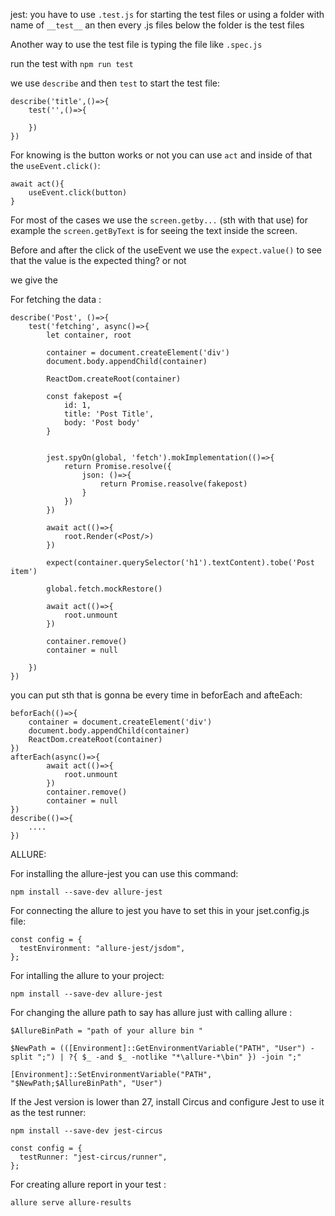 jest:
you have to use `.test.js` for starting the test files or using a folder with name of `__test__` an then every .js files below the folder is the test files

Another way to use the test file is typing the file like `.spec.js`

run the test with `npm run test`

we use `describe` and then `test` to start the test file:

```
describe('title',()=>{
    test('',()=>{

    })
})
```

For knowing is the button works or not you can use `act` and inside of that the `useEvent.click()`:

```
await act(){
    useEvent.click(button)
}
```

For most of the cases we use the `screen.getby...` (sth with that use) for example the `screen.getByText` is for seeing the text inside the screen.

Before and after the click of the useEvent we use the `expect.value()` to see that the value is the expected thing? or not

we give the

For fetching the data :

```
describe('Post', ()=>{
    test('fetching', async()=>{
        let container, root

        container = document.createElement('div')
        document.body.appendChild(container)

        ReactDom.createRoot(container)

        const fakepost ={
            id: 1,
            title: 'Post Title',
            body: 'Post body'
        }


        jest.spyOn(global, 'fetch').mokImplementation(()=>{
            return Promise.resolve({
                json: ()=>{
                    return Promise.reasolve(fakepost)
                }
            })
        })

        await act(()=>{
            root.Render(<Post/>)
        })

        expect(container.querySelector('h1').textContent).tobe('Post item')

        global.fetch.mockRestore()

        await act(()=>{
            root.unmount
        })

        container.remove()
        container = null

    })
})
```

you can put sth that is gonna be every time in beforEach and afteEach:

```
beforEach(()=>{
    container = document.createElement('div')
    document.body.appendChild(container)
    ReactDom.createRoot(container)
})
afterEach(async()=>{
        await act(()=>{
            root.unmount
        })
        container.remove()
        container = null
})
describe(()=>{
    ....
})
```

ALLURE:

For installing the allure-jest you can use this command:

```
npm install --save-dev allure-jest
```

For connecting the allure to jest you have to set this in your jset.config.js file:

```
const config = {
  testEnvironment: "allure-jest/jsdom",
};
```

For intalling the allure to your project:

```
npm install --save-dev allure-jest
```

For changing the allure path to say has allure just with calling allure :

```
$AllureBinPath = "path of your allure bin "

$NewPath = (([Environment]::GetEnvironmentVariable("PATH", "User") -split ";") | ?{ $_ -and $_ -notlike "*\allure-*\bin" }) -join ";"

[Environment]::SetEnvironmentVariable("PATH", "$NewPath;$AllureBinPath", "User")

```

If the Jest version is lower than 27, install Circus and configure Jest to use it as the test runner:

```
npm install --save-dev jest-circus
```

```
const config = {
  testRunner: "jest-circus/runner",
};
```

For creating allure report in your test :

```
allure serve allure-results
```
